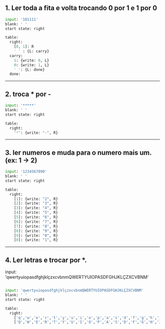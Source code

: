 ## 1. Ler toda a fita e volta trocando 0 por 1 e 1 por 0
```python
input: '101111'
blank: ' '
start state: right

table:
  right:
    [0, 1]: R
    ' ' : {L: carry}  
  carry:
    1: {write: 0, L}
    0: {write: 1, L}
    ' ': {L: done}
  done:

  ```

---

## 2. troca * por -

```python
input: '*****'
blank: ' '
start state: right

table:
  right:
    "*": {write: "-", R}

```

---

## 3. ler numeros e muda para o numero mais um. (ex: 1 -> 2)

```python
input: '1234567890'
blank: ' '
start state: right

table:
  right:
    [1]: {write: "2", R}
    [2]: {write: "3", R}
    [3]: {write: "4", R}
    [4]: {write: "5", R}
    [5]: {write: "6", R}
    [6]: {write: "7", R}
    [7]: {write: "8", R}
    [8]: {write: "9", R}
    [9]: {write: "0", R}
    [0]: {write: "1", R}

  ```

---

## 4. Ler letras e trocar por *.
input: 'qwertyuiopasdfghjklçzxcvbnmQWERTYUIOPASDFGHJKLÇZXCVBNM'

```python

input: 'qwertyuiopasdfghjklçzxcvbnmQWERTYUIOPASDFGHJKLÇZXCVBNM'
blank: ' '
start state: right

table:
  right:
    ['q','w','e','r','t','y','u','i','o','p','a','s','d','f','g','h','j','k','l','ç','z','x','c','v','b','n','m']: {write: "*", R}
    ['Q','W','E','R','T','Y','U','I','O','P','A','S','D','F','G','H','J','K','L','Ç','Z','X','C','V','B','N','M']: {write: "*", R}
    
```



















